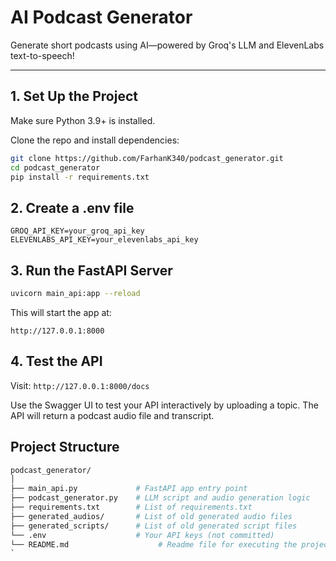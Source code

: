 # AI Podcast Generator

Generate short podcasts using AI—powered by Groq's LLM and ElevenLabs text-to-speech!

---

## 1. Set Up the Project

Make sure Python 3.9+ is installed.

Clone the repo and install dependencies:

```bash
git clone https://github.com/FarhanK340/podcast_generator.git
cd podcast_generator
pip install -r requirements.txt
```

## 2. Create a .env file

`
GROQ_API_KEY=your_groq_api_key
ELEVENLABS_API_KEY=your_elevenlabs_api_key
`

## 3. Run the FastAPI Server

```bash
uvicorn main_api:app --reload
```

This will start the app at:

`http://127.0.0.1:8000`

## 4. Test the API

Visit:
`http://127.0.0.1:8000/docs`

Use the Swagger UI to test your API interactively by uploading a topic. The API will return a podcast audio file and transcript.

## Project Structure

```graphql
podcast_generator/
│
├── main_api.py             # FastAPI app entry point
├── podcast_generator.py    # LLM script and audio generation logic
├── requirements.txt        # List of requirements.txt
├── generated_audios/       # List of old generated audio files
├── generated_scripts/      # List of old generated script files
└── .env                    # Your API keys (not committed)
└── README.md                    # Readme file for executing the project
`
